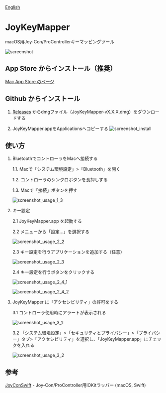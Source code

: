 [English](https://github.com/magicien/JoyKeyMapper/blob/master/README.md)

# JoyKeyMapper
macOS用Joy-Con/ProControllerキーマッピングツール

![screenshot](https://github.com/magicien/JoyKeyMapper/blob/master/lang/ja/screenshot_1.png)

## App Store からインストール（推奨）

[Mac App Store のページ](https://apps.apple.com/app/joykeymapper/id1511416593)

## Github からインストール

1. [Releases](https://github.com/magicien/JoyKeyMapper/releases) からdmgファイル（JoyKeyMapper-vX.X.X.dmg）をダウンロードする

2. JoyKeyMapper.appをApplicationsへコピーする
![screenshot_install](https://github.com/magicien/JoyKeyMapper/blob/master/lang/ja/screenshot_2.png)

## 使い方

1. BluetoothでコントローラをMacへ接続する

    1.1. Macで「システム環境設定」>「Bluetooth」を開く
    
    1.2. コントローラのシンクロボタンを長押しする
    
    1.3. Macで「接続」ボタンを押す
    
    ![screenshot_usage_1_3](https://github.com/magicien/JoyKeyMapper/blob/master/lang/ja/screenshot_3.png)

2. キー設定

    2.1 JoyKeyMapper.app を起動する
    
    2.2 メニューから「設定...」を選択する

    ![screenshot_usage_2_2](https://github.com/magicien/JoyKeyMapper/blob/master/lang/ja/screenshot_4.png)    

    2.3 キー設定を行うアプリケーションを追加する（任意）
    
    ![screenshot_usage_2_3](https://github.com/magicien/JoyKeyMapper/blob/master/lang/ja/screenshot_5.png)    
    
    2.4 キー設定を行うボタンをクリックする
    
    ![screenshot_usage_2_4_1](https://github.com/magicien/JoyKeyMapper/blob/master/lang/ja/screenshot_6.png)

    ![screenshot_usage_2_4_2](https://github.com/magicien/JoyKeyMapper/blob/master/lang/ja/screenshot_7.png)

3. JoyKeyMapper に「アクセシビリティ」の許可をする

    3.1 コントローラ使用時にアラートが表示される
    
    ![screenshot_usage_3_1](https://github.com/magicien/JoyKeyMapper/blob/master/lang/ja/screenshot_8.png)    
    
    3.2 「システム環境設定」>「セキュリティとプライバシー」>「プライバシー」タブ>「アクセシビリティ」を選択し、「JoyKeyMapper.app」にチェックを入れる
    
    ![screenshot_usage_3_2](https://github.com/magicien/JoyKeyMapper/blob/master/lang/ja/screenshot_9.png)    

## 参考

[JoyConSwift](https://github.com/magicien/JoyConSwift) - Joy-Con/ProController用IOKitラッパー (macOS, Swift)
